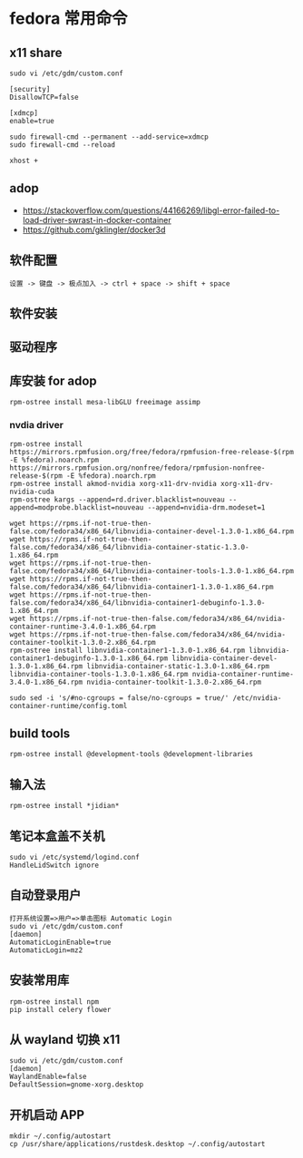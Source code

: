 # fedora 常用命令

## x11 share

    sudo vi /etc/gdm/custom.conf
    
    [security]
    DisallowTCP=false

    [xdmcp]
    enable=true

    sudo firewall-cmd --permanent --add-service=xdmcp
    sudo firewall-cmd --reload
    
    xhost +


## adop

- https://stackoverflow.com/questions/44166269/libgl-error-failed-to-load-driver-swrast-in-docker-container
- https://github.com/gklingler/docker3d

## 软件配置

    设置 -> 键盘 -> 极点加入 -> ctrl + space -> shift + space

## 软件安装
 
## 驱动程序

## 库安装 for adop

    rpm-ostree install mesa-libGLU freeimage assimp

### nvdia driver

    rpm-ostree install https://mirrors.rpmfusion.org/free/fedora/rpmfusion-free-release-$(rpm -E %fedora).noarch.rpm https://mirrors.rpmfusion.org/nonfree/fedora/rpmfusion-nonfree-release-$(rpm -E %fedora).noarch.rpm
    rpm-ostree install akmod-nvidia xorg-x11-drv-nvidia xorg-x11-drv-nvidia-cuda
    rpm-ostree kargs --append=rd.driver.blacklist=nouveau --append=modprobe.blacklist=nouveau --append=nvidia-drm.modeset=1
    
    wget https://rpms.if-not-true-then-false.com/fedora34/x86_64/libnvidia-container-devel-1.3.0-1.x86_64.rpm
    wget https://rpms.if-not-true-then-false.com/fedora34/x86_64/libnvidia-container-static-1.3.0-1.x86_64.rpm
    wget https://rpms.if-not-true-then-false.com/fedora34/x86_64/libnvidia-container-tools-1.3.0-1.x86_64.rpm
    wget https://rpms.if-not-true-then-false.com/fedora34/x86_64/libnvidia-container1-1.3.0-1.x86_64.rpm
    wget https://rpms.if-not-true-then-false.com/fedora34/x86_64/libnvidia-container1-debuginfo-1.3.0-1.x86_64.rpm
    wget https://rpms.if-not-true-then-false.com/fedora34/x86_64/nvidia-container-runtime-3.4.0-1.x86_64.rpm
    wget https://rpms.if-not-true-then-false.com/fedora34/x86_64/nvidia-container-toolkit-1.3.0-2.x86_64.rpm
    rpm-ostree install libnvidia-container1-1.3.0-1.x86_64.rpm libnvidia-container1-debuginfo-1.3.0-1.x86_64.rpm libnvidia-container-devel-1.3.0-1.x86_64.rpm libnvidia-container-static-1.3.0-1.x86_64.rpm libnvidia-container-tools-1.3.0-1.x86_64.rpm nvidia-container-runtime-3.4.0-1.x86_64.rpm nvidia-container-toolkit-1.3.0-2.x86_64.rpm 
    
    sudo sed -i 's/#no-cgroups = false/no-cgroups = true/' /etc/nvidia-container-runtime/config.toml

## build tools

    rpm-ostree install @development-tools @development-libraries

## 输入法

    rpm-ostree install *jidian*

## 笔记本盒盖不关机

    sudo vi /etc/systemd/logind.conf
    HandleLidSwitch ignore

## 自动登录用户

    打开系统设置=>用户=>单击图标 Automatic Login
    sudo vi /etc/gdm/custom.conf
    [daemon]
    AutomaticLoginEnable=true
    AutomaticLogin=mz2

## 安装常用库

    rpm-ostree install npm
    pip install celery flower

## 从 wayland 切换 x11

    sudo vi /etc/gdm/custom.conf
    [daemon]
    WaylandEnable=false
    DefaultSession=gnome-xorg.desktop

## 开机启动 APP

    mkdir ~/.config/autostart
    cp /usr/share/applications/rustdesk.desktop ~/.config/autostart
